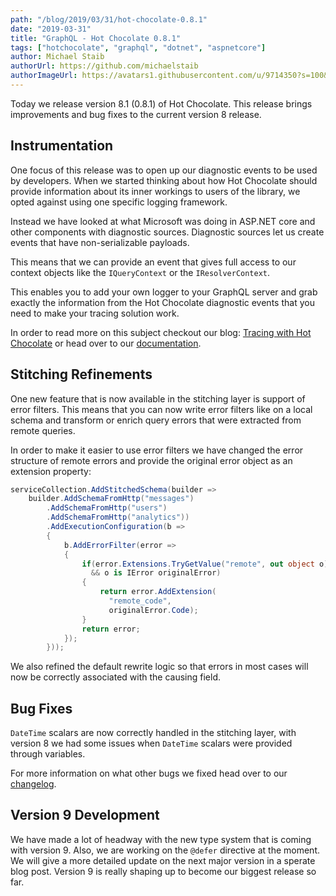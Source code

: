 ```yaml
---
path: "/blog/2019/03/31/hot-chocolate-0.8.1"
date: "2019-03-31"
title: "GraphQL - Hot Chocolate 0.8.1"
tags: ["hotchocolate", "graphql", "dotnet", "aspnetcore"]
author: Michael Staib
authorUrl: https://github.com/michaelstaib
authorImageUrl: https://avatars1.githubusercontent.com/u/9714350?s=100&v=4
---
```


Today we release version 8.1 (0.8.1) of Hot Chocolate. This release brings improvements and bug fixes to the current version 8 release.

## Instrumentation

One focus of this release was to open up our diagnostic events to be used by developers. When we started thinking about how Hot Chocolate should provide information about its inner workings to users of the library, we opted against using one specific logging framework.

Instead we have looked at what Microsoft was doing in ASP.NET core and other components with diagnostic sources. Diagnostic sources let us create events that have non-serializable payloads.

This means that we can provide an event that gives full access to our context objects like the `IQueryContext` or the `IResolverContext`.

This enables you to add your own logger to your GraphQL server and grab exactly the information from the Hot Chocolate diagnostic events that you need to make your tracing solution work.

In order to read more on this subject checkout our blog: [Tracing with Hot Chocolate](/blog/2019/03/19/logging-with-hotchocolate) or head over to our [documentation](https://hotchocolate.io/docs/instrumentation).

## Stitching Refinements

One new feature that is now available in the stitching layer is support of error filters. This means that you can now write error filters like on a local schema and transform or enrich query errors that were extracted from remote queries.

In order to make it easier to use error filters we have changed the error structure of remote errors and provide the original error object as an extension property:

```csharp
serviceCollection.AddStitchedSchema(builder =>
    builder.AddSchemaFromHttp("messages")
        .AddSchemaFromHttp("users")
        .AddSchemaFromHttp("analytics"))
        .AddExecutionConfiguration(b =>
        {
            b.AddErrorFilter(error =>
            {
                if(error.Extensions.TryGetValue("remote", out object o)
                  && o is IError originalError)
                {
                    return error.AddExtension(
                      "remote_code",
                      originalError.Code);
                }
                return error;
            });
        }));
```

We also refined the default rewrite logic so that errors in most cases will now be correctly associated with the causing field.

## Bug Fixes

`DateTime` scalars are now correctly handled in the stitching layer, with version 8 we had some issues when `DateTime` scalars were provided through variables.

For more information on what other bugs we fixed head over to our [changelog](https://github.com/ChilliCream/hotchocolate/blob/master/CHANGELOG.md).

## Version 9 Development

We have made a lot of headway with the new type system that is coming with version 9. Also, we are working on the `@defer` directive at the moment. We will give a more detailed update on the next major version in a sperate blog post. Version 9 is really shaping up to become our biggest release so far.

[hot chocolate]: https://hotchocolate.io
[hot chocolate source code]: https://github.com/ChilliCream/hotchocolate
